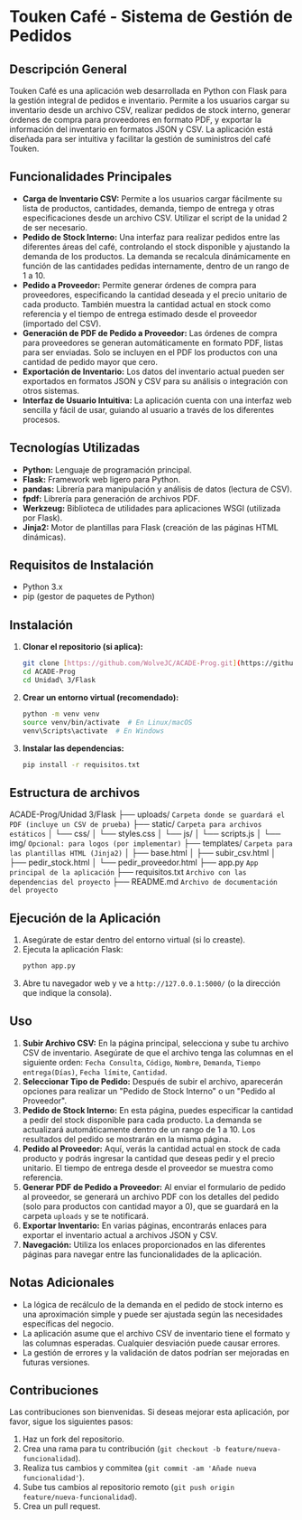 
# Touken Café - Sistema de Gestión de Pedidos

## Descripción General

Touken Café es una aplicación web desarrollada en Python con Flask para la gestión integral de pedidos e inventario. Permite a los usuarios cargar su inventario desde un archivo CSV, realizar pedidos de stock interno, generar órdenes de compra para proveedores en formato PDF, y exportar la información del inventario en formatos JSON y CSV. La aplicación está diseñada para ser intuitiva y facilitar la gestión de suministros del café Touken.

## Funcionalidades Principales

* **Carga de Inventario CSV:** Permite a los usuarios cargar fácilmente su lista de productos, cantidades, demanda, tiempo de entrega y otras especificaciones desde un archivo CSV. Utilizar el script de la unidad 2 de ser necesario.
* **Pedido de Stock Interno:** Una interfaz para realizar pedidos entre las diferentes áreas del café, controlando el stock disponible y ajustando la demanda de los productos. La demanda se recalcula dinámicamente en función de las cantidades pedidas internamente, dentro de un rango de 1 a 10.
* **Pedido a Proveedor:** Permite generar órdenes de compra para proveedores, especificando la cantidad deseada y el precio unitario de cada producto. También muestra la cantidad actual en stock como referencia y el tiempo de entrega estimado desde el proveedor (importado del CSV).
* **Generación de PDF de Pedido a Proveedor:** Las órdenes de compra para proveedores se generan automáticamente en formato PDF, listas para ser enviadas. Solo se incluyen en el PDF los productos con una cantidad de pedido mayor que cero.
* **Exportación de Inventario:** Los datos del inventario actual pueden ser exportados en formatos JSON y CSV para su análisis o integración con otros sistemas.
* **Interfaz de Usuario Intuitiva:** La aplicación cuenta con una interfaz web sencilla y fácil de usar, guiando al usuario a través de los diferentes procesos.

## Tecnologías Utilizadas

* **Python:** Lenguaje de programación principal.
* **Flask:** Framework web ligero para Python.
* **pandas:** Librería para manipulación y análisis de datos (lectura de CSV).
* **fpdf:** Librería para generación de archivos PDF.
* **Werkzeug:** Biblioteca de utilidades para aplicaciones WSGI (utilizada por Flask).
* **Jinja2:** Motor de plantillas para Flask (creación de las páginas HTML dinámicas).

## Requisitos de Instalación

* Python 3.x
* pip (gestor de paquetes de Python)

## Instalación

1.  **Clonar el repositorio (si aplica):**
    ```bash
    git clone [https://github.com/WolveJC/ACADE-Prog.git](https://github.com/WolveJC/ACADE-Prog.git)
    cd ACADE-Prog
    cd Unidad\ 3/Flask
    ```

2.  **Crear un entorno virtual (recomendado):**
    ```bash
    python -m venv venv
    source venv/bin/activate  # En Linux/macOS
    venv\Scripts\activate  # En Windows
    ```

3.  **Instalar las dependencias:**
    ```bash
    pip install -r requisitos.txt
    ```

## Estructura de archivos

ACADE-Prog/Unidad 3/Flask
├── uploads/ ```Carpeta donde se guardará el PDF (incluye un CSV de prueba)```
├── static/  ```Carpeta para archivos estáticos```
│   └── css/
│       └── styles.css
│   └── js/
│       └── scripts.js
│   └── img/        ```Opcional: para logos (por implementar)```
├── templates/      ```Carpeta para las plantillas HTML (Jinja2)```
│   ├── base.html
│   ├── subir_csv.html
│   ├── pedir_stock.html
│   └── pedir_proveedor.html
├── app.py          ```App principal de la aplicación```
├── requisitos.txt  ```Archivo con las dependencias del proyecto```
├── README.md       ```Archivo de documentación del proyecto```

## Ejecución de la Aplicación

1.  Asegúrate de estar dentro del entorno virtual (si lo creaste).
2.  Ejecuta la aplicación Flask:
    ```bash
    python app.py
    ```
3.  Abre tu navegador web y ve a `http://127.0.0.1:5000/` (o la dirección que indique la consola).

## Uso

1.  **Subir Archivo CSV:** En la página principal, selecciona y sube tu archivo CSV de inventario. Asegúrate de que el archivo tenga las columnas en el siguiente orden: `Fecha Consulta`, `Código`, `Nombre`, `Demanda`, `Tiempo entrega(Días)`, `Fecha límite`, `Cantidad`.
2.  **Seleccionar Tipo de Pedido:** Después de subir el archivo, aparecerán opciones para realizar un "Pedido de Stock Interno" o un "Pedido al Proveedor".
3.  **Pedido de Stock Interno:** En esta página, puedes especificar la cantidad a pedir del stock disponible para cada producto. La demanda se actualizará automáticamente dentro de un rango de 1 a 10. Los resultados del pedido se mostrarán en la misma página.
4.  **Pedido al Proveedor:** Aquí, verás la cantidad actual en stock de cada producto y podrás ingresar la cantidad que deseas pedir y el precio unitario. El tiempo de entrega desde el proveedor se muestra como referencia.
5.  **Generar PDF de Pedido a Proveedor:** Al enviar el formulario de pedido al proveedor, se generará un archivo PDF con los detalles del pedido (solo para productos con cantidad mayor a 0), que se guardará en la carpeta `uploads` y se te notificará.
6.  **Exportar Inventario:** En varias páginas, encontrarás enlaces para exportar el inventario actual a archivos JSON y CSV.
7.  **Navegación:** Utiliza los enlaces proporcionados en las diferentes páginas para navegar entre las funcionalidades de la aplicación.

## Notas Adicionales 
* La lógica de recálculo de la demanda en el pedido de stock interno es una aproximación simple y puede ser ajustada según las necesidades específicas del negocio.
* La aplicación asume que el archivo CSV de inventario tiene el formato y las columnas esperadas. Cualquier desviación puede causar errores.
* La gestión de errores y la validación de datos podrían ser mejoradas en futuras versiones.
  
 ## Contribuciones
Las contribuciones son bienvenidas. Si deseas mejorar esta aplicación, por favor, sigue los siguientes pasos:
  1. Haz un fork del repositorio.
  2. Crea una rama para tu contribución (`git checkout -b feature/nueva-funcionalidad`).
  3. Realiza tus cambios y commitea (`git commit -am 'Añade nueva funcionalidad'`).
  4. Sube tus cambios al repositorio remoto (`git push origin feature/nueva-funcionalidad`).
  5. Crea un pull request.   
